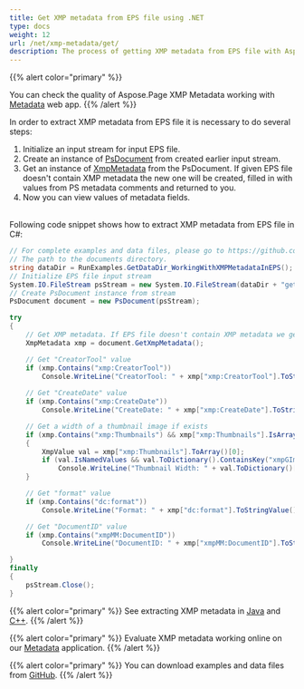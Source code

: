 ```yaml
---
title: Get XMP metadata from EPS file using .NET
type: docs
weight: 12
url: /net/xmp-metadata/get/
description: The process of getting XMP metadata from EPS file with Aspose.Page API solution for .NET is explained and illustrated with the code here.
---
```


{{% alert color="primary" %}} 

You can check the quality of Aspose.Page XMP Metadata working with <a nofollow href="https://products.aspose.app/page/metadata/eps">Metadata</a> web app. {{% /alert %}}

In order to extract XMP metadata from EPS file it is necessary to do several steps:
1. Initialize an input stream for input EPS file.
2. Create an instance of [PsDocument](https://apireference.aspose.com/page/net/aspose.page.eps/psdocument) from created earlier input stream.
3. Get an instance of [XmpMetadata](https://apireference.aspose.com/page/net/aspose.page.eps.xmp/xmpmetadata) from the PsDocument. If given EPS file doesn't contain XMP metadata the new one
will be created, filled in with values from PS metadata comments and returned to you.
4. Now you can view values of  metadata fields.

<br>Following code snippet shows how to extract XMP metadata from EPS file in C#:
<br>
```C#
// For complete examples and data files, please go to https://github.com/aspose-page/Aspose.Page-for-.NET
// The path to the documents directory.
string dataDir = RunExamples.GetDataDir_WorkingWithXMPMetadataInEPS();
// Initialize EPS file input stream
System.IO.FileStream psStream = new System.IO.FileStream(dataDir + "get_input.eps", System.IO.FileMode.Open, System.IO.FileAccess.Read);
// Create PsDocument instance from stream
PsDocument document = new PsDocument(psStream);            

try
{
    // Get XMP metadata. If EPS file doesn't contain XMP metadata we get new one filled with values from PS metadata comments (%%Creator, %%CreateDate, %%Title etc)
    XmpMetadata xmp = document.GetXmpMetadata();

    // Get "CreatorTool" value
    if (xmp.Contains("xmp:CreatorTool"))
        Console.WriteLine("CreatorTool: " + xmp["xmp:CreatorTool"].ToStringValue());
    
    // Get "CreateDate" value
    if (xmp.Contains("xmp:CreateDate"))
        Console.WriteLine("CreateDate: " + xmp["xmp:CreateDate"].ToStringValue());

    // Get a width of a thumbnail image if exists
    if (xmp.Contains("xmp:Thumbnails") && xmp["xmp:Thumbnails"].IsArray)
    {
        XmpValue val = xmp["xmp:Thumbnails"].ToArray()[0];
        if (val.IsNamedValues && val.ToDictionary().ContainsKey("xmpGImg:width"))
            Console.WriteLine("Thumbnail Width: " + val.ToDictionary()["xmpGImg:width"].ToInteger());
    }

    // Get "format" value
    if (xmp.Contains("dc:format"))
        Console.WriteLine("Format: " + xmp["dc:format"].ToStringValue());

    // Get "DocumentID" value
    if (xmp.Contains("xmpMM:DocumentID"))
        Console.WriteLine("DocumentID: " + xmp["xmpMM:DocumentID"].ToStringValue());

}
finally
{
    psStream.Close();
}
```
{{% alert color="primary" %}}
See extracting XMP metadata in [Java](/page/java/xmp-metadata/get/) and [C++](/page/cpp/xmp-metadata/get/).
{{% /alert %}}

{{% alert color="primary" %}}
Evaluate XMP metadata working online on our <a nofollow href="https://products.aspose.app/page/metadata/eps">Metadata</a> application.
 {{% /alert %}}
 
{{% alert color="primary" %}}
You can download examples and data files from [GitHub](https://github.com/aspose-page/Aspose.Page-for-.NET). {{% /alert %}}